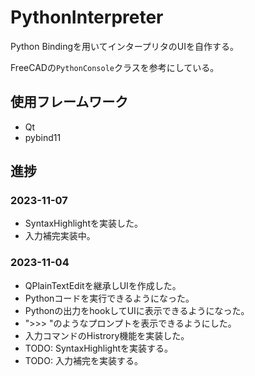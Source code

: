 # PythonInterpreter

Python Bindingを用いてインタープリタのUIを自作する。

FreeCADの`PythonConsole`クラスを参考にしている。

## 使用フレームワーク

- Qt
- pybind11

## 進捗

### 2023-11-07

- SyntaxHighlightを実装した。
- 入力補完実装中。

### 2023-11-04

- QPlainTextEditを継承しUIを作成した。
- Pythonコードを実行できるようになった。
- Pythonの出力をhookしてUIに表示できるようになった。
- ">>> "のようなプロンプトを表示できるようにした。
- 入力コマンドのHistrory機能を実装した。
- TODO: SyntaxHighlightを実装する。
- TODO: 入力補完を実装する。

